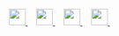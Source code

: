 <link href="https://allfont.net/allfont.css?fonts=electroharmonix" rel="stylesheet" type="text/css" />

<!--
**Szask1a/Szask1a** is a ✨ _special_ ✨ repository because its `README.md` (this file) appears on your GitHub profile.

Here are some ideas to get you started:

- 🔭 I’m currently working on ...
- 🌱 I’m currently learning ...
- 👯 I’m looking to collaborate on ...
- 🤔 I’m looking for help with ...
- 💬 Ask me about ...
- 📫 How to reach me: ...
- 😄 Pronouns: ...
- ⚡ Fun fact: ...

- user space -
<img src="https://img.icons8.com/fluent-systems-filled/48/000000/dribbble.png"/>

-->

<p align="center"> 
  <a href="https://twitter.com/steffanperera">
    <img height="30" src="https://img.icons8.com/small/32/000000/twitter.png">
  </a>
    &nbsp;&nbsp;&nbsp;
  <a href="https://instagram.com/steffanperera">
    <img height="30" src="https://img.icons8.com/ios-glyphs/50/000000/instagram-new.png">
  </a>
    &nbsp;&nbsp;&nbsp;
  <a href="https://www.behance.net/steffanperera">
    <img height="30" src="https://img.icons8.com/windows/32/000000/behance.png">
  </a>
    &nbsp;&nbsp;&nbsp;
  <a href="https://dribbble.com/steffanperera">
    <img height="30" src="https://img.icons8.com/fluent-systems-filled/48/000000/dribbble.png">
  </a>
    &nbsp;&nbsp;&nbsp;
</p>
